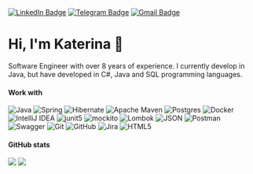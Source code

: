 <div id="badges"  align="left">
  <a href="https://www.linkedin.com/in/catreen-shvetsova-351385242">
    <img src="https://img.shields.io/badge/LinkedIn-0077B5?style=flat&logo=linkedin&logoColor=white" alt="LinkedIn Badge"></img></a>
  <a href="https://t.me/Catarena_S"><img src="https://img.shields.io/badge/Telegram-30a7d6?style=flat&logo=telegram&logoColor=white" alt="Telegram Badge"></img></a>
  <a href="mailto:catarena@gmail.com"><img src="https://img.shields.io/badge/Gmail-red?style=flat&logo=gmail&logoColor=white" alt="Gmail Badge"></img></a>
</div>

# Hi, I'm Katerina 👋

Software Engineer with over 8 years of experience. I currently develop in Java, but have developed in C#, Java and SQL programming languages.

#### Work with
![Java](https://img.shields.io/badge/java-orange.svg?style=for-the-badge&logo=openjdk&logoColor=white)
![Spring](https://img.shields.io/badge/spring-%236DB33F.svg?style=for-the-badge&logo=spring&logoColor=white)
![Hibernate](https://img.shields.io/badge/Hibernate-59666C?style=for-the-badge&logo=Hibernate&logoColor=white)
![Apache Maven](https://img.shields.io/badge/Apache%20Maven-C71A36?style=for-the-badge&logo=Apache%20Maven&logoColor=white)
![Postgres](https://img.shields.io/badge/postgres-%23316192.svg?style=for-the-badge&logo=postgresql&logoColor=white)
![Docker](https://img.shields.io/badge/docker-%230db7ed.svg?style=for-the-badge&logo=docker&logoColor=white)
![IntelliJ IDEA](https://img.shields.io/badge/IntelliJIDEA-000000.svg?style=for-the-badge&logo=intellij-idea&logoColor=white)
![junit5](https://img.shields.io/badge/junit-399b34?style=for-the-badge&logo=junit5&logoColor=white)
![mockito](https://img.shields.io/badge/mockito-399b34?style=for-the-badge&logo=mockito5&logoColor=white)
![Lombok](https://img.shields.io/badge/Lombok-red?style=for-the-badge&logo=Lombok&logoColor=white)
![JSON](https://img.shields.io/badge/json-59666C?style=for-the-badge&logo=json&logoColor=white)
![Postman](https://img.shields.io/badge/Postman-FF6C37?style=for-the-badge&logo=postman&logoColor=white) 
![Swagger](https://img.shields.io/badge/-Swagger-%23Clojure?style=for-the-badge&logo=swagger&logoColor=white)
![Git](https://img.shields.io/badge/git-%23F05033.svg?style=for-the-badge&logo=git&logoColor=white)
![GitHub](https://img.shields.io/badge/github-%23121011.svg?style=for-the-badge&logo=github&logoColor=white)
![Jira](https://img.shields.io/badge/jira-%230A0FFF.svg?style=for-the-badge&logo=jira&logoColor=white)
![HTML5](https://img.shields.io/badge/html5-%23E34F26.svg?style=for-the-badge&logo=html5&logoColor=white)
  
#### GitHub stats
![](http://github-profile-summary-cards.vercel.app/api/cards/stats?username=catarena-s&theme=default) ![](http://github-profile-summary-cards.vercel.app/api/cards/productive-time?username=catarena-s&theme=default&utcOffset=8)
